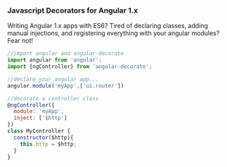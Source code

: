 ### Javascript Decorators for Angular 1.x

Writing Angular 1.x apps with ES6? Tired of declaring classes, adding manual injections, and registering everything with your angular modules? Fear not!

```js
//import angular and angular-decorate
import angular from 'angular';
import {ngController} from 'angular-decorate';

//declare your angular app...
angular.module('myApp',['ui.router'])

//decorate a controller class
@ngController({
  module: 'myApp',
  inject: ['$http']
})
class MyController {
  constructor($http){
    this.http = $http;
  }
}

```